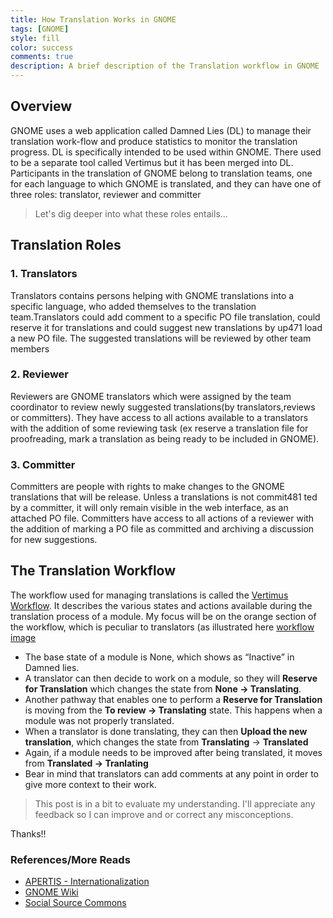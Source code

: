 ```yaml
---
title: How Translation Works in GNOME
tags: [GNOME]
style: fill
color: success
comments: true
description: A brief description of the Translation workflow in GNOME
---
```



## Overview

GNOME uses a web application called Damned Lies (DL) to manage their translation work-flow and produce 
statistics to monitor the translation progress. DL is specifically intended to be used within GNOME. 
There used to be a separate tool called Vertimus but it has been merged  into DL.
Participants in the translation of GNOME belong to translation teams, one for each language to which 
GNOME is translated, and they can have one of three roles: translator, reviewer and committer

> Let's dig deeper into what these roles entails...


## Translation Roles


### 1. Translators

Translators contains persons helping with GNOME translations into a specific language, who added themselves to the translation team.Translators could add comment to a specific PO file translation, 
could reserve it for translations and could suggest new translations by up471 load a new PO file. 
The suggested translations will be reviewed by other team members


### 2. Reviewer

Reviewers are GNOME translators which were assigned by the team coordinator to review newly suggested translations(by translators,reviews or committers). They have access to all actions available to a translators with the addition of some reviewing task (ex reserve a translation file for proofreading, mark a translation as being ready to be included in GNOME).


### 3. Committer

Committers are people with rights to make changes to the GNOME translations that will be release.
Unless a translations is not commit481 ted by a committer, it will only remain visible in the web interface, as an attached PO file. Committers have access to all actions of a reviewer with the addition of marking a PO file as committed and archiving a discussion for new suggestions.


## The Translation Workflow

The workflow used for managing translations is called the [Vertimus Workflow](https://l10n.gnome.org/help/vertimus_workflow/). It describes the various states and actions available during the translation process of a module.
My focus will be on the orange section of the workflow, which is peculiar to translators (as illustrated here [workflow image](https://l10n.gnome.org/help/vertimus_workflow/)
  
- The base state of a module is None, which shows as “Inactive” in Damned lies.
- A translator can then decide to work on a module, so they will **Reserve for Translation** which changes the state from **None -> Translating**. 
- Another pathway that enables one to perform a **Reserve for Translation** is moving from the **To review -> Translating** state. This happens when a module was not properly translated.
- When a translator is done translating, they can then **Upload the new translation**, which changes the state from **Translating** -> **Translated**
- Again, if a module needs to be improved after being translated, it moves from **Translated -> Tranlating**
- Bear in mind that translators can add comments at any point in order to give more context to their work.

> This post is in a bit to evaluate my understanding. I'll appreciate any feedback so I can improve and or correct any misconceptions.

Thanks!!


### References/More Reads
- [APERTIS - Internationalization](https://www.apertis.org/designs/internationalization/internationalization.pdf)
- [GNOME Wiki](https://wiki.gnome.org/TranslationProject/ContributeTranslations)
- [Social Source Commons](https://socialsourcecommons.org/tool/show/2642/)
